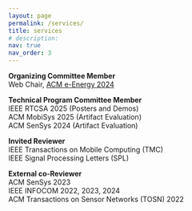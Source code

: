 ```yaml
---
layout: page
permalink: /services/
title: services
# description: 
nav: true
nav_order: 3
---
```


**Organizing Committee Member**\
Web Chair, [ACM e-Energy 2024](https://energy.acm.org/conferences/eenergy/2024/)


**Technical Program Committee Member**\
IEEE RTCSA 2025 (Posters and Demos)\
ACM MobiSys 2025 (Artifact Evaluation)\
ACM SenSys 2024 (Artifact Evaluation)


**Invited Reviewer**\
IEEE Transactions on Mobile Computing (TMC)\
IEEE Signal Processing Letters (SPL)

**External co-Reviewer**\
ACM SenSys 2023\
IEEE INFOCOM 2022, 2023, 2024\
ACM Transactions on Sensor Networks (TOSN) 2022





<!-- For now, this page is assumed to be a static description of your courses. You can convert it to a collection similar to `_projects/` so that you can have a dedicated page for each course.
Organize your courses by years, topics, or universities, however you like! -->
